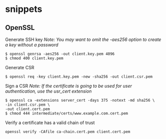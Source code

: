 # snippets

## OpenSSL

Generate SSH key
_Note: You may want to omit the -aes256 option to create a key without a password_

```
$ openssl genrsa -aes256 -out client.key.pem 4096
$ chmod 400 client.key.pem
```

Generate CSR

```
$ openssl req -key client.key.pem -new -sha256 -out client.csr.pem
```

Sign a CSR
_Note: If the certificate is going to be used for user authentication, use the usr_cert extension_

```
$ openssl ca -extensions server_cert -days 375 -notext -md sha256 \
-in client.csr.pem \
-out client.cert.pem
$ chmod 444 intermediate/certs/www.example.com.cert.pem
```

Verify a certificate has a valid chain of trust

```
openssl verify -CAfile ca-chain.cert.pem client.cert.pem
```
